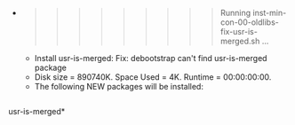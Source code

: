 * >>>>>>>>> Running inst-min-con-00-oldlibs-fix-usr-is-merged.sh ...
  * Install usr-is-merged: Fix: debootstrap can't find usr-is-merged package
  * Disk size = 890740K. Space Used = 4K. Runtime = 00:00:00:00.
  * The following NEW packages will be installed:
  ```bash
usr-is-merged*
  ```
